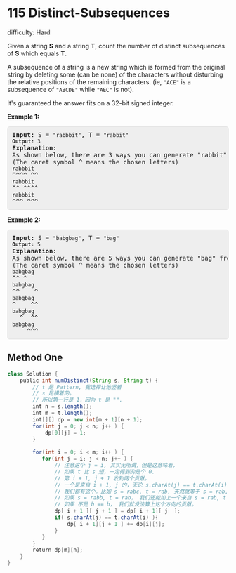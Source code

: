 # 115 Distinct-Subsequences 
 
difficulty: Hard 
 
<style>
        section pre{
          background-color: #eee;
          border: 1px solid #ddd;
          padding:10px;
          border-radius: 5px;
        }
      </style>
<section>
<div><p>Given a string <strong>S</strong> and a string <strong>T</strong>, count the number of distinct subsequences of <strong>S</strong> which equals <strong>T</strong>.</p>
<p>A subsequence of a string is a new string which is formed from the original string by deleting some (can be none) of the characters without disturbing the relative positions of the remaining characters. (ie, <code>"ACE"</code> is a subsequence of <code>"ABCDE"</code> while <code>"AEC"</code> is not).</p>
<p>It's guaranteed the answer fits on a 32-bit signed integer.</p>
<p><strong>Example 1:</strong></p>
<pre><strong>Input: </strong>S = <code>"rabbbit"</code>, T = <code>"rabbit"
<strong>Output:</strong>&nbsp;3
</code><strong>Explanation:</strong>
As shown below, there are 3 ways you can generate "rabbit" from S.
(The caret symbol ^ means the chosen letters)
<code>rabbbit</code>
^^^^ ^^
<code>rabbbit</code>
^^ ^^^^
<code>rabbbit</code>
^^^ ^^^
</pre>
<p><strong>Example 2:</strong></p>
<pre><strong>Input: </strong>S = <code>"babgbag"</code>, T = <code>"bag"
<strong>Output:</strong>&nbsp;5
</code><strong>Explanation:</strong>
As shown below, there are 5 ways you can generate "bag" from S.
(The caret symbol ^ means the chosen letters)
<code>babgbag</code>
^^ ^
<code>babgbag</code>
^^    ^
<code>babgbag</code>
^    ^^
<code>babgbag</code>
  ^  ^^
<code>babgbag</code>
    ^^^
</pre>
</div></section>
 
 ## Method One 
 
``` Java
class Solution {
    public int numDistinct(String s, String t) {
        // t 是 Pattern, 我选择让他竖着
        // s 是横着的。
        // 所以第一行是 1，因为 t 是 "". 
        int n = s.length();
        int m = t.length();
        int[][] dp = new int[m + 1][n + 1];
        for(int j = 0; j < n; j++ ) {
            dp[0][j] = 1;
        }
        
        for(int i = 0; i < m; i++ ) {
           for(int j = i; j < n; j++ ) {
               // 注意这个 j = i, 其实无所谓，但是这意味着，
               // 如果 t 比 s 短，一定得到的是个 0. 
               // 第 i + 1, j + 1 收到两个贡献。
               // 一个是来自 i + 1, j 的，无论 s.charAt(j) == t.charAt(i)
               // 我们都有这个。比如 s = rabc, t = rab, 天然就等于 s = rab, t = rab 的结果。因为 t 已经用完了。
               // 如果 s = rabb, t = rab， 我们还能加上一个来自 s = rab, t = ra， 因为我们成功给这一组续命了。
               // 如果 不是 b == b， 我们就没法算上这个方向的贡献。
               dp[ i + 1 ][ j + 1 ] = dp[ i + 1][ j  ];
               if( s.charAt(j) == t.charAt(i) ){
                   dp[ i + 1][j + 1 ] += dp[i][j];
               }
           } 
        }
        return dp[m][n];
    }
}
​
```